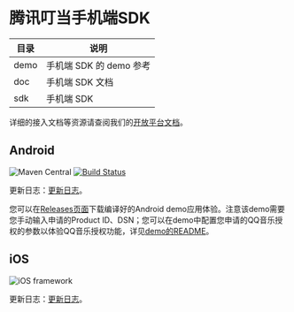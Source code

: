 # 腾讯叮当手机端SDK

| 目录  | 说明 |
| -------- | --------- |
| demo | 手机端 SDK 的 demo 参考 |
| doc | 手机端 SDK 文档 |
| sdk | 手机端 SDK |

详细的接入文档等资源请查阅我们的[开放平台文档](https://dingdang.qq.com/doc/page/342)。

## Android

![Maven Central](https://img.shields.io/maven-central/v/com.tencent.yunxiaowei.dmsdk/core)
[![Build Status](https://travis-ci.org/TencentDingdang/dmsdk.svg?branch=master)](https://travis-ci.org/TencentDingdang/dmsdk)

更新日志：[更新日志](https://dingdang.qq.com/doc/page/347)。

您可以在[Releases页面](https://github.com/TencentDingdang/dmsdk/releases)下载编译好的Android demo应用体验。注意该demo需要您手动输入申请的Product ID、DSN；您可以在demo中配置您申请的QQ音乐授权的参数以体验QQ音乐授权功能，详见[demo的README](./demo/Android/TVSLogin/README.md)。

## iOS

![iOS framework](https://img.shields.io/badge/framework-v2.2.1-blue)

更新日志：[更新日志](https://dingdang.qq.com/doc/page/355)。
